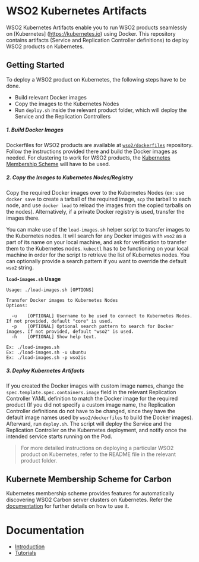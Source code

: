 # WSO2 Kubernetes Artifacts
WSO2 Kubernetes Artifacts enable you to run WSO2 products seamlessly on [Kubernetes] (https://kubernetes.io) using Docker. This repository contains artifacts (Service and Replication Controller definitions) to deploy WSO2 products on Kubernetes.

## Getting Started
To deploy a WSO2 product on Kubernetes, the following steps have to be done.
* Build relevant Docker images
* Copy the images to the Kubernetes Nodes
* Run `deploy.sh` inside the relevant product folder, which will deploy the Service and the Replication Controllers

##### 1. Build Docker Images
Dockerfiles for WSO2 products are available at [`wso2/dockerfiles`](https://github.com/wso2/dockerfiles) repository. Follow the instructions provided there and build the Docker images as needed. For clustering to work for WSO2 products, the [Kubernetes Membership Scheme](https://docs.wso2.com/display/KA100/Kubernetes+Membership+Scheme+for+WSO2+Carbon) will have to be used.

##### 2. Copy the Images to Kubernetes Nodes/Registry
Copy the required Docker images over to the Kubernetes Nodes (ex: use `docker save` to create a tarball of the required image, `scp` the tarball to each node, and use `docker load` to reload the images from the copied tarballs on the nodes). Alternatively, if a private Docker registry is used, transfer the images there.

You can make use of the `load-images.sh` helper script to transfer images to the Kubernetes nodes. It will search for any Docker images with `wso2` as a part of its name on your local machine, and ask for verification to transfer them to the Kubernetes nodes. `kubectl` has to be functioning on your local machine in order for the script to retrieve the list of Kubernetes nodes. You can optionally provide a search pattern if you want to override the default `wso2` string.

**`load-images.sh` Usage**
```
Usage: ./load-images.sh [OPTIONS]

Transfer Docker images to Kubernetes Nodes
Options:

  -u	[OPTIONAL] Username to be used to connect to Kubernetes Nodes. If not provided, default "core" is used.
  -p	[OPTIONAL] Optional search pattern to search for Docker images. If not provided, default "wso2" is used.
  -h	[OPTIONAL] Show help text.

Ex: ./load-images.sh
Ex: ./load-images.sh -u ubuntu
Ex: ./load-images.sh -p wso2is
```


##### 3. Deploy Kubernetes Artifacts
If you created the Docker images with custom image names, change the `spec.template.spec.containers.image` field in the relevant Replication Controller YAML definition to match the Docker image for the required product (If you did not specify a custom image name, the Replication Controller definitions do not have to be changed, since they have the default image names used by `wso2/dockerfiles` to build the Docker images). Afterward, run `deploy.sh`. The script will deploy the Service and the Replication Controller on the Kubernetes deployment, and notify once the intended service starts running on the Pod.

> For more detailed instructions on deploying a particular WSO2 product on Kubernetes, refer to the README file in the relevant product folder.

## Kubernete Membership Scheme for Carbon
Kubernetes membership scheme provides features for automatically discovering WSO2 Carbon server clusters on Kubernetes. Refer the [documentation](https://docs.wso2.com/display/KA100/Kubernetes+Membership+Scheme+for+WSO2+Carbon) for further details on how to use it.

# Documentation
* [Introduction](https://docs.wso2.com/display/KA100/WSO2+Kubernetes+Artifacts)
* [Tutorials](https://docs.wso2.com/display/KA100/Tutorials)
